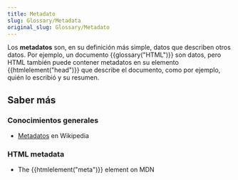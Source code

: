 ```yaml
---
title: Metadato
slug: Glossary/Metadata
original_slug: Glossary/Metadato
---
```


Los **metadatos** son, en su definición más simple, datos que describen otros datos. Por ejemplo, un documento {{glossary("HTML")}} son datos, pero HTML también puede contener metadatos en su elemento {{htmlelement("head")}} que describe el documento, como por ejemplo, quién lo escribió y su resumen.

## Saber más

### Conocimientos generales

- [Metadatos](https://es.wikipedia.org/wiki/Metadatos) en Wikipedia

### HTML metadata

- The {{htmlelement("meta")}} element on MDN
